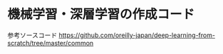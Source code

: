 # 機械学習・深層学習の作成コード
参考ソースコード
https://github.com/oreilly-japan/deep-learning-from-scratch/tree/master/common
